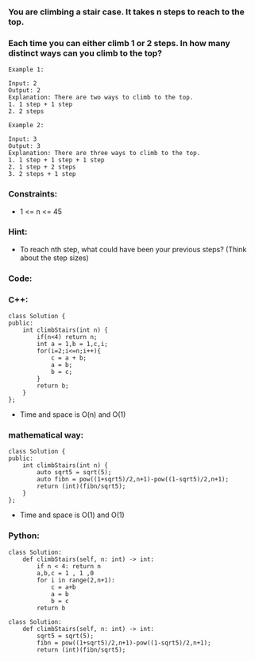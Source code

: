 ### You are climbing a stair case. It takes n steps to reach to the top.

### Each time you can either climb 1 or 2 steps. In how many distinct ways can you climb to the top?

```
Example 1:

Input: 2
Output: 2
Explanation: There are two ways to climb to the top.
1. 1 step + 1 step
2. 2 steps
```
```
Example 2:

Input: 3
Output: 3
Explanation: There are three ways to climb to the top.
1. 1 step + 1 step + 1 step
2. 1 step + 2 steps
3. 2 steps + 1 step
```

### Constraints:

- 1 <= n <= 45

### Hint:

- To reach nth step, what could have been your previous steps? (Think about the step sizes)

### Code:

### C++:

```
class Solution {
public:
    int climbStairs(int n) {
        if(n<4) return n;
        int a = 1,b = 1,c,i;
        for(i=2;i<=n;i++){
            c = a + b;
            a = b;
            b = c;
        }
        return b;
    }
};
```
- Time and space is O(n) and O(1)

### mathematical way:

```
class Solution {
public:
    int climbStairs(int n) {
        auto sqrt5 = sqrt(5);
        auto fibn = pow((1+sqrt5)/2,n+1)-pow((1-sqrt5)/2,n+1);
        return (int)(fibn/sqrt5);
    }
};
```
- Time and space is O(1) and O(1)

### Python:

```
class Solution:
    def climbStairs(self, n: int) -> int:
        if n < 4: return n
        a,b,c = 1 , 1 ,0
        for i in range(2,n+1):
            c = a+b
            a = b
            b = c
        return b
```

```
class Solution:
    def climbStairs(self, n: int) -> int:
        sqrt5 = sqrt(5);
        fibn = pow((1+sqrt5)/2,n+1)-pow((1-sqrt5)/2,n+1);
        return (int)(fibn/sqrt5);
```
